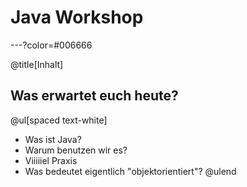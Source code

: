 # Java Workshop

---?color=#006666

@title[Inhalt]

## Was erwartet euch heute?

@ul[spaced text-white]
- Was ist Java?
- Warum benutzen wir es?
- Viiiiiel Praxis
- Was bedeutet eigentlich "objektorientiert"? 
@ulend